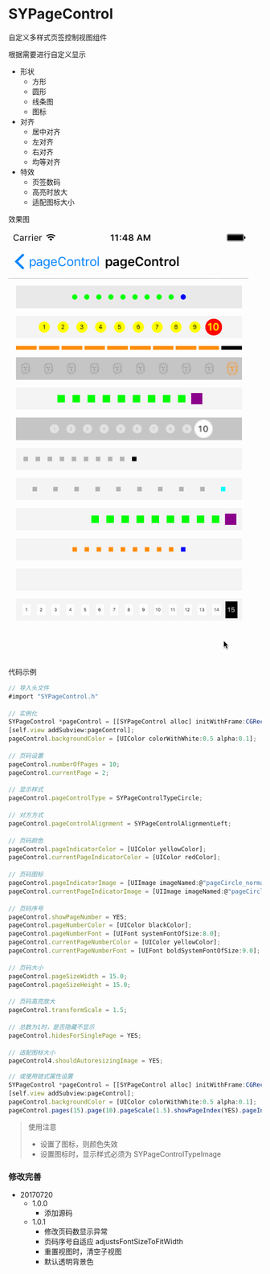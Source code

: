 # SYPageControl
自定义多样式页签控制视图组件

根据需要进行自定义显示
* 形状
  * 方形
  * 圆形
  * 线条图
  * 图标
* 对齐
  * 居中对齐
  * 左对齐
  * 右对齐
  * 均等对齐
* 特效
  * 页签数码
  * 高亮时放大
  * 适配图标大小

效果图

![SYPageControl.gif](./SYPageControl.gif)


代码示例
~~~ javascript
// 导入头文件
#import "SYPageControl.h"

// 实例化
SYPageControl *pageControl = [[SYPageControl alloc] initWithFrame:CGRectMake(10.0, 10.0, (self.view.frame.size.width - 10.0 * 2), 30.0)];
[self.view addSubview:pageControl];
pageControl.backgroundColor = [UIColor colorWithWhite:0.5 alpha:0.1];

// 页码设置
pageControl.numberOfPages = 10;
pageControl.currentPage = 2;

// 显示样式
pageControl.pageControlType = SYPageControlTypeCircle;

// 对方方式
pageControl.pageControlAlignment = SYPageControlAlignmentLeft;

// 页码颜色
pageControl.pageIndicatorColor = [UIColor yellowColor];
pageControl.currentPageIndicatorColor = [UIColor redColor];

// 页码图标
pageControl.pageIndicatorImage = [UIImage imageNamed:@"pageCircle_normal"];
pageControl.currentPageIndicatorImage = [UIImage imageNamed:@"pageCircle_selected"];

// 页码序号
pageControl.showPageNumber = YES;
pageControl.pageNumberColor = [UIColor blackColor];
pageControl.pageNumberFont = [UIFont systemFontOfSize:8.0];
pageControl.currentPageNumberColor = [UIColor yellowColor];
pageControl.currentPageNumberFont = [UIFont boldSystemFontOfSize:9.0];

// 页码大小
pageControl.pageSizeWidth = 15.0;
pageControl.pageSizeHeight = 15.0;

// 页码高亮放大
pageControl.transformScale = 1.5;

// 总数为1时，是否隐藏不显示
pageControl.hidesForSinglePage = YES;

// 适配图标大小
pageControl4.shouldAutoresizingImage = YES;

~~~

~~~ javascript
// 或使用链式属性设置
SYPageControl *pageControl = [[SYPageControl alloc] initWithFrame:CGRectMake(10.0, 10.0, (self.view.frame.size.width - 10.0 * 2), 30.0)];
[self.view addSubview:pageControl];
pageControl.backgroundColor = [UIColor colorWithWhite:0.5 alpha:0.1];
pageControl.pages(15).page(10).pageScale(1.5).showPageIndex(YES).pageIndexColor([UIColor blackColor]).currentPageIndexColor([UIColor whiteColor]).pageAlignment(SYPageControlAlignmentEqual).pageType(SYPageControlTypeSquare).pageColor([UIColor whiteColor]).currentPageColor([UIColor blackColor]).pageHeight(15.0).pageWidth(30.0);
~~~

> 使用注意
> * 设置了图标，则颜色失效
> * 设置图标时，显示样式必须为 SYPageControlTypeImage


### 修改完善
* 20170720
  * 1.0.0 
    * 添加源码
  * 1.0.1 
    * 修改页码数显示异常
    * 页码序号自适应 adjustsFontSizeToFitWidth
    * 重置视图时，清空子视图
    * 默认透明背景色

